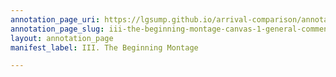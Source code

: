 ```yaml
---
annotation_page_uri: https://lgsump.github.io/arrival-comparison/annotations/iii-the-beginning-montage-canvas-1-general-commentary.json
annotation_page_slug: iii-the-beginning-montage-canvas-1-general-commentary
layout: annotation_page
manifest_label: III. The Beginning Montage

---
```

